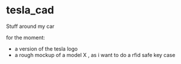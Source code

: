 # tesla_cad
Stuff around my car

for the moment: 
- a version of the tesla logo
- a rough mockup of a model X , as i want to do a rfid safe key case
